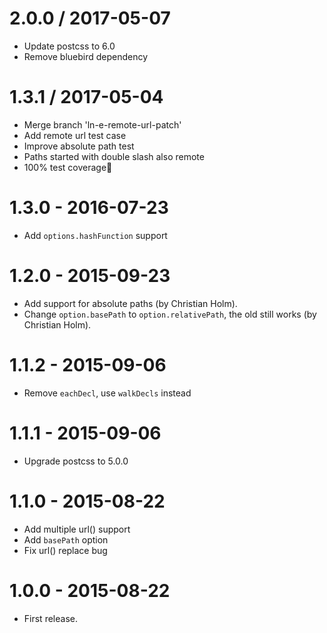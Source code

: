 
2.0.0 / 2017-05-07
==================

  * Update postcss to 6.0
  * Remove bluebird dependency

1.3.1 / 2017-05-04
==================

  * Merge branch 'ln-e-remote-url-patch'
  * Add remote url test case
  * Improve absolute path test
  * Paths started with double slash also remote
  * 100% test coverage🍻

# 1.3.0 - 2016-07-23

* Add `options.hashFunction` support

# 1.2.0 - 2015-09-23

* Add support for absolute paths (by Christian Holm).
* Change `option.basePath` to `option.relativePath`, the old still works (by Christian Holm).

# 1.1.2 - 2015-09-06

* Remove `eachDecl`, use `walkDecls` instead

# 1.1.1 - 2015-09-06

* Upgrade postcss to 5.0.0

# 1.1.0 - 2015-08-22

* Add multiple url() support 
* Add `basePath` option
* Fix url() replace bug

# 1.0.0 - 2015-08-22

* First release.
